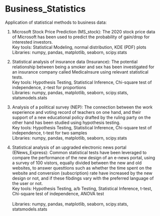 # Business_Statistics
Application of statistical methods to business data:

1) Microsoft Stock Price Prediction (MS_stock):
The 2020 stock price data of Microsoft has been used to predict the probability of gain/drop for interested investors. <br>                                  Key tools: Statistical Modeling, normal distribution, KDE (PDF) plots <br> 
Libraries: numpy, pandas, matplotlib, seaborn, scipy.stats

2) Statistical analysis of insurance data (Insurance):
The potential relationship between being a smoker and sex has been investigated for an insurance company called MedicaInsure using
relevant statistical tests. <br> 
Key tools: Hypothesis Testing, Statistical Inference, Chi-square test of independence, z-test for proportions <br> 
Libraries: numpy, pandas, matplotlib, seaborn, scipy.stats, statsmodels.stats

3) Analysis of a political survey (NEP):
The connection between the work experience and voting record of teachers on one hand, and their support of a new educational policy
drafted by the ruling party on the other hand has been studied using hypothesis testing. <br> 
Key tools: Hypothesis Testing, Statistical Inference, Chi-square test of independence, t-test for two samples <br> 
Libraries: numpy, pandas, matplotlib, seaborn, scipy.stats

4) Statistical analysis of an upgraded electronic news portal (ENews_Express):
Common statistical tests have been leveraged to compare the performance of the new design of an e-news portal, using a survey of 100
vistors, equally divided between the new and old websites, to answer questtions such as whether the time spent on the website and
conversion (subscription) rate have increased by the new design or not, and if these fibdings vary with the preferred language of the
user or not. <br> 
Key tools: Hypothesis Testing, a/b Testing, Statistical Inference, t-test, Chi-square test of independence, ANOVA test <br>  
Libraries: numpy, pandas, matplotlib, seaborn, scipy.stats, statsmodels.stats

